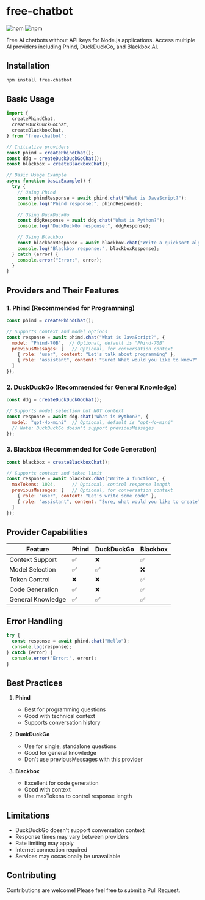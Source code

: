 # free-chatbot

![npm](https://img.shields.io/npm/v/wgpt) ![npm](https://img.shields.io/npm/dt/wgpt)

Free AI chatbots without API keys for Node.js applications. Access multiple AI providers including Phind, DuckDuckGo, and Blackbox AI.

## Installation

```bash
npm install free-chatbot
```

## Basic Usage

```javascript
import {
  createPhindChat,
  createDuckDuckGoChat,
  createBlackboxChat,
} from "free-chatbot";

// Initialize providers
const phind = createPhindChat();
const ddg = createDuckDuckGoChat();
const blackbox = createBlackboxChat();

// Basic Usage Example
async function basicExample() {
  try {
    // Using Phind
    const phindResponse = await phind.chat("What is JavaScript?");
    console.log("Phind response:", phindResponse);

    // Using DuckDuckGo
    const ddgResponse = await ddg.chat("What is Python?");
    console.log("DuckDuckGo response:", ddgResponse);

    // Using Blackbox
    const blackboxResponse = await blackbox.chat("Write a quicksort algorithm");
    console.log("Blackbox response:", blackboxResponse);
  } catch (error) {
    console.error("Error:", error);
  }
}
```

## Providers and Their Features

### 1. Phind (Recommended for Programming)
```javascript
const phind = createPhindChat();

// Supports context and model options
const response = await phind.chat("What is JavaScript?", {
  model: "Phind-70B",  // Optional, default is "Phind-70B"
  previousMessages: [   // Optional, for conversation context
    { role: "user", content: "Let's talk about programming" },
    { role: "assistant", content: "Sure! What would you like to know?" }
  ]
});
```

### 2. DuckDuckGo (Recommended for General Knowledge)
```javascript
const ddg = createDuckDuckGoChat();

// Supports model selection but NOT context
const response = await ddg.chat("What is Python?", {
  model: "gpt-4o-mini"  // Optional, default is "gpt-4o-mini"
  // Note: DuckDuckGo doesn't support previousMessages
});
```

### 3. Blackbox (Recommended for Code Generation)
```javascript
const blackbox = createBlackboxChat();

// Supports context and token limit
const response = await blackbox.chat("Write a function", {
  maxTokens: 1024,      // Optional, control response length
  previousMessages: [   // Optional, for conversation context
    { role: "user", content: "Let's write some code" },
    { role: "assistant", content: "Sure, what would you like to create?" }
  ]
});
```

## Provider Capabilities

| Feature | Phind | DuckDuckGo | Blackbox |
|---------|-------|------------|----------|
| Context Support | ✅ | ❌ | ✅ |
| Model Selection | ✅ | ✅ | ❌ |
| Token Control | ❌ | ❌ | ✅ |
| Code Generation | ✅ | ❌ | ✅ |
| General Knowledge | ✅ | ✅ | ✅ |

## Error Handling

```javascript
try {
  const response = await phind.chat("Hello");
  console.log(response);
} catch (error) {
  console.error("Error:", error);
}
```

## Best Practices

1. **Phind**
   - Best for programming questions
   - Good with technical context
   - Supports conversation history

2. **DuckDuckGo**
   - Use for single, standalone questions
   - Good for general knowledge
   - Don't use previousMessages with this provider

3. **Blackbox**
   - Excellent for code generation
   - Good with context
   - Use maxTokens to control response length

## Limitations

- DuckDuckGo doesn't support conversation context
- Response times may vary between providers
- Rate limiting may apply
- Internet connection required
- Services may occasionally be unavailable

## Contributing

Contributions are welcome! Please feel free to submit a Pull Request.